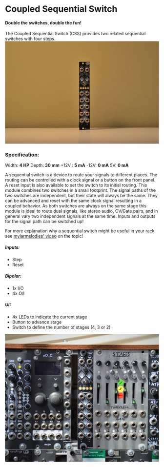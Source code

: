 # Coupled Sequential Switch
#### Double the switches, double the fun!

The Coupled Sequential Switch (CSS) provides two related sequential switches with four steps.
![alt text](https://github.com/drChungus/VCSequentialSwitch/blob/main/ProductImages/DSC_0268rr.jpg?raw=true "The Coupled Sequential Switch")

### Specification:
Width:&nbsp;**4 HP**
Depth:&nbsp;**30 mm**
+12V : **5 mA**
-12V: **0 mA**
5V: **0 mA**

A sequential switch is a device to route your signals to different places. The routing can be controlled with a clock signal or a button on the front panel. A reset input is also available to set the switch to its initial routing. This module combines two switches in a small footprint. The signal paths of the two switches are independent, but their state will always be the same. They can be advanced and reset with the same clock signal resulting in a coupled behavior. 
As both switches are always on the same stage this module is ideal to route dual signals, like stereo audio, CV/Gate pairs, and in general vary two independent signals at the same time. Inputs and outputs for the signal path can be switched up!

For more explanation why a sequential switch might be useful in your rack see [mylarmelodies' video](https://www.youtube.com/watch?v=QbxaWluHXEU) on the topic!

##### Inputs:
- Step
- Reset

##### Bipolar:
- 1x I/O
- 4x O/I

##### UI:
- 4x LEDs to indicate the current stage
- Button to advance stage
- Switch to define the number of stages (4, 3 or 2)

![alt text](https://github.com/drChungus/VCSequentialSwitch/blob/main/ProductImages/DSC_0318.jpg?raw=true "The Coupled Sequential Switch with Friends")